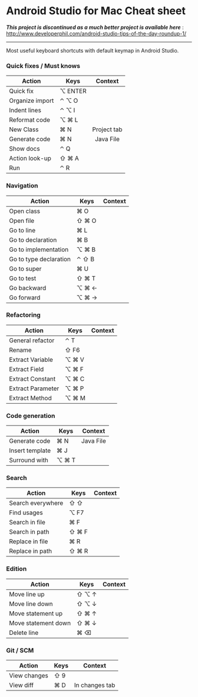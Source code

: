 Android Studio for Mac Cheat sheet
==================================

***This project is discontinued as a much better project is available here*** : 
http://www.developerphil.com/android-studio-tips-of-the-day-roundup-1/

---

Most useful keyboard shortcuts with default keymap in Android Studio.


<!-- Mac symbols for fast copy-paste contributions
 CTRL    : ⌃
 Option  : ⌥
 Command : ⌘
 Shift   : ⇧ 
 others  : http://macbiblioblog.blogspot.com/2005/05/special-key-symbols.html
-->

### Quick fixes / Must knows

| Action           | Keys          | Context       | 
| ---------------- | ------------- |:-------------:|
| Quick fix        | ⌥ ENTER       |               | 
| Organize import  | ⌃ ⌥ O         |               |  
| Indent lines     | ⌃ ⌥ I         |               |
| Reformat code    | ⌥ ⌘ L         |               | 
| New Class        | ⌘ N           | Project  tab  | 
| Generate code    | ⌘ N           | Java File     | 
| Show docs        | ⌃ Q           |               | 
| Action look-up   | ⇧ ⌘ A         |               |
| Run              | ⌃ R           |               |

### Navigation

| Action                  | Keys          | Context       | 
| ----------------------- | ------------- |:-------------:|
| Open class              | ⌘ O           |               | 
| Open file               | ⇧ ⌘ O         |               |  
| Go to line              | ⌘ L           |               |
| Go to declaration       | ⌘ B           |               |
| Go to implementation    | ⌥ ⌘ B         |               |
| Go to type declaration  | ⌃ ⇧ B         |               |
| Go to super             | ⌘ U           |               |
| Go to test              | ⇧ ⌘ T         |               |
| Go backward             | ⌥ ⌘ ←         |               |
| Go forward              | ⌥ ⌘ →         |               |

### Refactoring

| Action           | Keys          | Context       | 
| ---------------- | ------------- |:-------------:|
| General refactor | ⌃ T           |               | 
| Rename           | ⇧ F6          |               |  
| Extract Variable | ⌥ ⌘ V         |               |
| Extract Field    | ⌥ ⌘ F         |               |
| Extract Constant | ⌥ ⌘ C         |               |
| Extract Parameter| ⌥ ⌘ P         |               |
| Extract Method   | ⌥ ⌘ M         |               |


### Code generation

| Action           | Keys          | Context       | 
| ---------------- | ------------- |:-------------:|
| Generate code    | ⌘ N           | Java File     | 
| Insert template  | ⌘ J           |               |
| Surround with    | ⌥ ⌘ T         |               |

### Search

| Action            | Keys          | Context       | 
| ----------------  | ------------- |:-------------:|
| Search everywhere | ⇧ ⇧           |               | 
| Find usages       | ⌥ F7          |               | 
| Search in file    | ⌘ F           |               | 
| Search in path    | ⇧ ⌘ F         |               | 
| Replace in file   | ⌘ R           |               | 
| Replace in path   | ⇧ ⌘ R         |               | 

### Edition

| Action              | Keys          | Context       | 
| ------------------- | ------------- |:-------------:|
| Move line up        | ⇧ ⌥ ↑         |               | 
| Move line down      | ⇧ ⌥ ↓         |               |
| Move statement up   | ⇧ ⌘ ↑         |               | 
| Move statement down | ⇧ ⌘ ↓         |               | 
| Delete line         | ⌘ ⌫           |               | 


### Git / SCM

| Action              | Keys          | Context        | 
| ------------------- | ------------- |:--------------:|
| View changes        | ⇧ 9           |                | 
| View diff           | ⌘ D           | In changes tab | 


